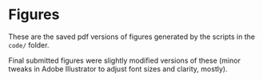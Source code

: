 # Figures
These are the saved pdf versions of figures generated by the scripts in the `code/` folder.

Final submitted figures were slightly modified versions of these (minor tweaks in Adobe Illustrator to adjust font sizes and clarity, mostly).